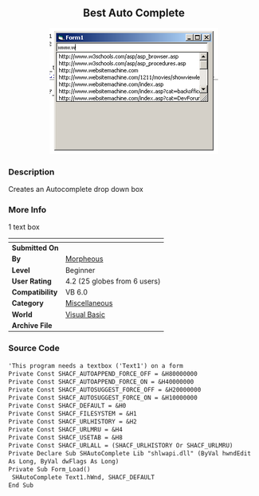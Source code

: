 ﻿<div align="center">

## Best Auto Complete

<img src="PIC2002715231461746.gif">
</div>

### Description

Creates an Autocomplete drop down box
 
### More Info
 
1 text box


<span>             |<span>
---                |---
**Submitted On**   |
**By**             |[Morpheous](https://github.com/Planet-Source-Code/PSCIndex/blob/master/ByAuthor/morpheous.md)
**Level**          |Beginner
**User Rating**    |4.2 (25 globes from 6 users)
**Compatibility**  |VB 6\.0
**Category**       |[Miscellaneous](https://github.com/Planet-Source-Code/PSCIndex/blob/master/ByCategory/miscellaneous__1-1.md)
**World**          |[Visual Basic](https://github.com/Planet-Source-Code/PSCIndex/blob/master/ByWorld/visual-basic.md)
**Archive File**   |[](https://github.com/Planet-Source-Code/morpheous-best-auto-complete__1-36936/archive/master.zip)





### Source Code

```
'This program needs a textbox ('Text1') on a form
Private Const SHACF_AUTOAPPEND_FORCE_OFF = &H80000000
Private Const SHACF_AUTOAPPEND_FORCE_ON = &H40000000
Private Const SHACF_AUTOSUGGEST_FORCE_OFF = &H20000000
Private Const SHACF_AUTOSUGGEST_FORCE_ON = &H10000000
Private Const SHACF_DEFAULT = &H0
Private Const SHACF_FILESYSTEM = &H1
Private Const SHACF_URLHISTORY = &H2
Private Const SHACF_URLMRU = &H4
Private Const SHACF_USETAB = &H8
Private Const SHACF_URLALL = (SHACF_URLHISTORY Or SHACF_URLMRU)
Private Declare Sub SHAutoComplete Lib "shlwapi.dll" (ByVal hwndEdit As Long, ByVal dwFlags As Long)
Private Sub Form_Load()
 SHAutoComplete Text1.hWnd, SHACF_DEFAULT
End Sub
```

